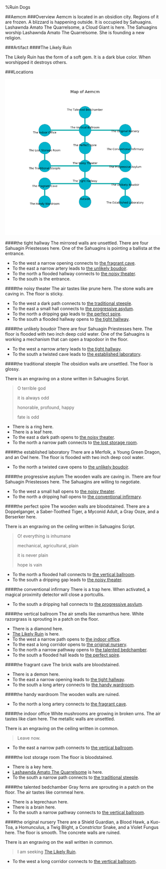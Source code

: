 %Ruin Dogs

##Aemcm
###Overview
Aemcm is located in an obsidion city. Regions of it are frozen. A blizzard is happening outside. It is occupied by Sahuagins. <a name="Lashawnda-Amato-The-Quarrelsome"></a>Lashawnda Amato The Quarrelsome, a Cloud Giant is here. The Sahuagins worship Lashawnda Amato The Quarrelsome. She  is founding a new religion. 



###Artifact
####<a name="The-Likely-Ruin"></a>The Likely Ruin


The Likely Ruin has the form of a soft gem. It is a dark blue color. When worshipped it destroys others. 





###Locations


![](../v2/images/Aemcm.png)

####<a name="the-tight-hallway"></a>the tight hallway
The mirrored walls are unsettled. There are four Sahuagin Priestesses here. One of the Sahuagins is pointing a ballista at the entrance. 



* To the west a narrow opening connects to [the fragrant cave](#the-fragrant-cave).
* To the east a narrow artery leads to [the unlikely boudoir](#the-unlikely-boudoir).
* To the north a flooded hallway connects to [the noisy theater](#the-noisy-theater).
* To the south is the entrance.


####<a name="the-noisy-theater"></a>the noisy theater
The air tastes like prune here. The stone walls are caving in. The floor is sticky. 



* To the west a dark path connects to [the traditional steeple](#the-traditional-steeple).
* To the east a small hall connects to [the progressive asylum](#the-progressive-asylum).
* To the north a dripping gap leads to [the perfect spire](#the-perfect-spire).
* To the south a flooded hallway opens to [the tight hallway](#the-tight-hallway).


####<a name="the-unlikely-boudoir"></a>the unlikely boudoir
There are four Sahuagin Priestesses here. The floor is flooded with two inch deep cold water. One of the Sahuagins is working a mechanism that can open a trapodoor in the floor. 



* To the west a narrow artery leads to [the tight hallway](#the-tight-hallway).
* To the south a twisted cave leads to [the established laboratory](#the-established-laboratory).


####<a name="the-traditional-steeple"></a>the traditional steeple
The obsidion walls are unsettled. The floor is glossy. 

There is an engraving on a stone written in Sahuagins Script. 

> O terrible god
>
> it is always odd
>
> honorable, profound, happy
>
> fate is odd
>


* There is a ring here.
* There is a leaf here.
* To the east a dark path opens to [the noisy theater](#the-noisy-theater).
* To the north a narrow path connects to [the lost storage room](#the-lost-storage-room).


####<a name="the-established-laboratory"></a>the established laboratory
There are a Merfolk, a Young Green Dragon, and an Owl here. The floor is flooded with two inch deep cool water. 



* To the north a twisted cave opens to [the unlikely boudoir](#the-unlikely-boudoir).


####<a name="the-progressive-asylum"></a>the progressive asylum
The wooden walls are caving in. There are four Sahuagin Priestesses here. The Sahuagins are willing to negotiate. 



* To the west a small hall opens to [the noisy theater](#the-noisy-theater).
* To the north a dripping hall opens to [the conventional infirmary](#the-conventional-infirmary).


####<a name="the-perfect-spire"></a>the perfect spire
The wooden walls are bloodstained. There are a Doppelganger, a Saber-Toothed Tiger, a Myconid Adult, a Gray Ooze, and a Berserker here. 

There is an engraving on the ceiling written in Sahuagins Script. 

> O! everything is inhumane
>
> mechanical, agricultural, plain
>
> it is never plain
>
> hope is vain
>


* To the north a flooded hall connects to [the vertical ballroom](#the-vertical-ballroom).
* To the south a dripping gap leads to [the noisy theater](#the-noisy-theater).


####<a name="the-conventional-infirmary"></a>the conventional infirmary
There is a trap here. When activated, a magical proximity detector will close a portcullis. 



* To the south a dripping hall connects to [the progressive asylum](#the-progressive-asylum).


####<a name="the-vertical-ballroom"></a>the vertical ballroom
The air smells like osmanthus here. White razorgrass is sprouting in a patch on the floor. 



* There is a diamond here.
* [The Likely Ruin](#The-Likely-Ruin) is here.
* To the west a narrow path opens to [the indoor office](#the-indoor-office).
* To the east a long corridor opens to [the original nursery](#the-original-nursery).
* To the north a narrow pathway opens to [the talented bedchamber](#the-talented-bedchamber).
* To the south a flooded hall leads to [the perfect spire](#the-perfect-spire).


####<a name="the-fragrant-cave"></a>the fragrant cave
The brick walls are bloodstained. 



* There is a demon here.
* To the east a narrow opening leads to [the tight hallway](#the-tight-hallway).
* To the south a long artery connects to [the handy wardroom](#the-handy-wardroom).


####<a name="the-handy-wardroom"></a>the handy wardroom
The wooden walls are ruined. 



* To the north a long artery connects to [the fragrant cave](#the-fragrant-cave).


####<a name="the-indoor-office"></a>the indoor office
White mushrooms are growing in broken urns. The air tastes like clam here. The metallic walls are unsettled. 

There is an engraving on the ceiling written in common. 

> Leave now.
>


* To the east a narrow path connects to [the vertical ballroom](#the-vertical-ballroom).


####<a name="the-lost-storage-room"></a>the lost storage room
The floor is bloodstained. 



* There is a key here.
* [Lashawnda Amato The Quarrelsome](#Lashawnda-Amato-The-Quarrelsome) is here.
* To the south a narrow path connects to [the traditional steeple](#the-traditional-steeple).


####<a name="the-talented-bedchamber"></a>the talented bedchamber
Gray ferns are sprouting in a patch on the floor. The air tastes like cornmeal here. 



* There is a leprechaun here.
* There is a brain here.
* To the south a narrow pathway connects to [the vertical ballroom](#the-vertical-ballroom).


####<a name="the-original-nursery"></a>the original nursery
There are a Shield Guardian, a Blood Hawk, a Kuo-Toa, a Homunculus, a Twig Blight, a Constrictor Snake, and a Violet Fungus here. The floor is smooth. The concrete walls are ruined. 

There is an engraving on the wall written in common. 

> I am seeking [The Likely Ruin](#The-Likely-Ruin).
>


* To the west a long corridor connects to [the vertical ballroom](#the-vertical-ballroom).


